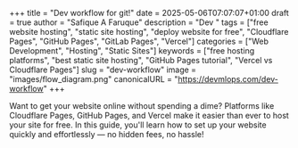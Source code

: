 +++
title = "Dev workflow for git!"
date = 2025-05-06T07:07:07+01:00
draft = true
author = "Safique A Faruque"
description = "Dev "
tags = ["free website hosting", "static site hosting", "deploy website for free", "Cloudflare Pages", "GitHub Pages", "GitLab Pages", "Vercel"]
categories = ["Web Development", "Hosting", "Static Sites"]
keywords = ["free hosting platforms", "best static site hosting", "GitHub Pages tutorial", "Vercel vs Cloudflare Pages"]
slug = "dev-workflow"
image = "images/flow_diagram.png"
canonicalURL = "https://devmlops.com/dev-workflow"
+++

Want to get your website online without spending a dime? Platforms like Cloudflare Pages, GitHub Pages, and Vercel make it easier than ever to host your site for free. In this guide, you'll learn how to set up your website quickly and effortlessly — no hidden fees, no hassle!